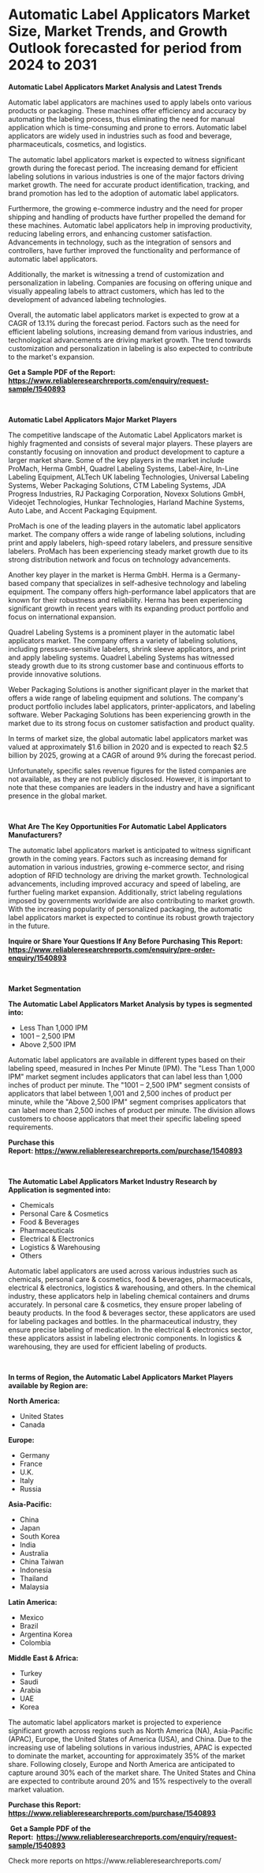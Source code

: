 <p><h1>Automatic Label Applicators Market Size, Market Trends, and Growth Outlook forecasted for period from 2024 to 2031</h1></p><p><strong>Automatic Label Applicators Market Analysis and Latest Trends</strong></p>
<p><p>Automatic label applicators are machines used to apply labels onto various products or packaging. These machines offer efficiency and accuracy by automating the labeling process, thus eliminating the need for manual application which is time-consuming and prone to errors. Automatic label applicators are widely used in industries such as food and beverage, pharmaceuticals, cosmetics, and logistics.</p><p>The automatic label applicators market is expected to witness significant growth during the forecast period. The increasing demand for efficient labeling solutions in various industries is one of the major factors driving market growth. The need for accurate product identification, tracking, and brand promotion has led to the adoption of automatic label applicators.</p><p>Furthermore, the growing e-commerce industry and the need for proper shipping and handling of products have further propelled the demand for these machines. Automatic label applicators help in improving productivity, reducing labeling errors, and enhancing customer satisfaction. Advancements in technology, such as the integration of sensors and controllers, have further improved the functionality and performance of automatic label applicators.</p><p>Additionally, the market is witnessing a trend of customization and personalization in labeling. Companies are focusing on offering unique and visually appealing labels to attract customers, which has led to the development of advanced labeling technologies.</p><p>Overall, the automatic label applicators market is expected to grow at a CAGR of 13.1% during the forecast period. Factors such as the need for efficient labeling solutions, increasing demand from various industries, and technological advancements are driving market growth. The trend towards customization and personalization in labeling is also expected to contribute to the market's expansion.</p></p>
<p><strong>Get a Sample PDF of the Report:&nbsp; <a href="https://www.reliableresearchreports.com/enquiry/request-sample/1540893">https://www.reliableresearchreports.com/enquiry/request-sample/1540893</a></strong></p>
<p>&nbsp;</p>
<p><strong>Automatic Label Applicators Major Market Players</strong></p>
<p><p>The competitive landscape of the Automatic Label Applicators market is highly fragmented and consists of several major players. These players are constantly focusing on innovation and product development to capture a larger market share. Some of the key players in the market include ProMach, Herma GmbH, Quadrel Labeling Systems, Label-Aire, In-Line Labeling Equipment, ALTech UK labeling Technologies, Universal Labeling Systems, Weber Packaging Solutions, CTM Labeling Systems, JDA Progress Industries, RJ Packaging Corporation, Novexx Solutions GmbH, Videojet Technologies, Hunkar Technologies, Harland Machine Systems, Auto Labe, and Accent Packaging Equipment.</p><p>ProMach is one of the leading players in the automatic label applicators market. The company offers a wide range of labeling solutions, including print and apply labelers, high-speed rotary labelers, and pressure sensitive labelers. ProMach has been experiencing steady market growth due to its strong distribution network and focus on technology advancements.</p><p>Another key player in the market is Herma GmbH. Herma is a Germany-based company that specializes in self-adhesive technology and labeling equipment. The company offers high-performance label applicators that are known for their robustness and reliability. Herma has been experiencing significant growth in recent years with its expanding product portfolio and focus on international expansion.</p><p>Quadrel Labeling Systems is a prominent player in the automatic label applicators market. The company offers a variety of labeling solutions, including pressure-sensitive labelers, shrink sleeve applicators, and print and apply labeling systems. Quadrel Labeling Systems has witnessed steady growth due to its strong customer base and continuous efforts to provide innovative solutions.</p><p>Weber Packaging Solutions is another significant player in the market that offers a wide range of labeling equipment and solutions. The company's product portfolio includes label applicators, printer-applicators, and labeling software. Weber Packaging Solutions has been experiencing growth in the market due to its strong focus on customer satisfaction and product quality.</p><p>In terms of market size, the global automatic label applicators market was valued at approximately $1.6 billion in 2020 and is expected to reach $2.5 billion by 2025, growing at a CAGR of around 9% during the forecast period.</p><p>Unfortunately, specific sales revenue figures for the listed companies are not available, as they are not publicly disclosed. However, it is important to note that these companies are leaders in the industry and have a significant presence in the global market.</p></p>
<p>&nbsp;</p>
<p><strong>What Are The Key Opportunities For Automatic Label Applicators Manufacturers?</strong></p>
<p><p>The automatic label applicators market is anticipated to witness significant growth in the coming years. Factors such as increasing demand for automation in various industries, growing e-commerce sector, and rising adoption of RFID technology are driving the market growth. Technological advancements, including improved accuracy and speed of labeling, are further fueling market expansion. Additionally, strict labeling regulations imposed by governments worldwide are also contributing to market growth. With the increasing popularity of personalized packaging, the automatic label applicators market is expected to continue its robust growth trajectory in the future.</p></p>
<p><strong>Inquire or Share Your Questions If Any Before Purchasing This Report: <a href="https://www.reliableresearchreports.com/enquiry/pre-order-enquiry/1540893">https://www.reliableresearchreports.com/enquiry/pre-order-enquiry/1540893</a></strong></p>
<p>&nbsp;</p>
<p><strong>Market Segmentation</strong></p>
<p><strong>The Automatic Label Applicators Market Analysis by types is segmented into:</strong></p>
<p><ul><li>Less Than 1,000 IPM</li><li>1001 – 2,500 IPM</li><li>Above 2,500 IPM</li></ul></p>
<p><p>Automatic label applicators are available in different types based on their labeling speed, measured in Inches Per Minute (IPM). The "Less Than 1,000 IPM" market segment includes applicators that can label less than 1,000 inches of product per minute. The "1001 – 2,500 IPM" segment consists of applicators that label between 1,001 and 2,500 inches of product per minute, while the "Above 2,500 IPM" segment comprises applicators that can label more than 2,500 inches of product per minute. The division allows customers to choose applicators that meet their specific labeling speed requirements.</p></p>
<p><strong>Purchase this Report:&nbsp;<a href="https://www.reliableresearchreports.com/purchase/1540893">https://www.reliableresearchreports.com/purchase/1540893</a></strong></p>
<p>&nbsp;</p>
<p><strong>The Automatic Label Applicators Market Industry Research by Application is segmented into:</strong></p>
<p><ul><li>Chemicals</li><li>Personal Care & Cosmetics</li><li>Food & Beverages</li><li>Pharmaceuticals</li><li>Electrical & Electronics</li><li>Logistics & Warehousing</li><li>Others</li></ul></p>
<p><p>Automatic label applicators are used across various industries such as chemicals, personal care & cosmetics, food & beverages, pharmaceuticals, electrical & electronics, logistics & warehousing, and others. In the chemical industry, these applicators help in labeling chemical containers and drums accurately. In personal care & cosmetics, they ensure proper labeling of beauty products. In the food & beverages sector, these applicators are used for labeling packages and bottles. In the pharmaceutical industry, they ensure precise labeling of medication. In the electrical & electronics sector, these applicators assist in labeling electronic components. In logistics & warehousing, they are used for efficient labeling of products.</p></p>
<p>&nbsp;</p>
<p><strong>In terms of Region, the Automatic Label Applicators Market Players available by Region are:</strong></p>
<p>
    <p> <strong> North America: </strong>
        <ul>
            <li>United States</li>
            <li>Canada</li>
        </ul>
        </p> 
    <p> <strong> Europe: </strong>
        <ul>
            <li>Germany</li>
            <li>France</li>
            <li>U.K.</li>
            <li>Italy</li>
            <li>Russia</li>
        </ul>
        </p> 
    <p> <strong> Asia-Pacific: </strong>
        <ul>
            <li>China</li>
            <li>Japan</li>
            <li>South Korea</li>
            <li>India</li>
            <li>Australia</li>
            <li>China Taiwan</li>
            <li>Indonesia</li>
            <li>Thailand</li>
            <li>Malaysia</li>
        </ul>
        </p> 
    <p> <strong> Latin America: </strong>
        <ul>
            <li>Mexico</li>
            <li>Brazil</li>
            <li>Argentina Korea</li>
            <li>Colombia</li>
        </ul>
        </p> 
    <p> <strong> Middle East & Africa: </strong>
        <ul>
            <li>Turkey</li>
            <li>Saudi</li>
            <li>Arabia</li>
            <li>UAE</li>
            <li>Korea</li>
        </ul>
    </p>
    </p>
<p><p>The automatic label applicators market is projected to experience significant growth across regions such as North America (NA), Asia-Pacific (APAC), Europe, the United States of America (USA), and China. Due to the increasing use of labeling solutions in various industries, APAC is expected to dominate the market, accounting for approximately 35% of the market share. Following closely, Europe and North America are anticipated to capture around 30% each of the market share. The United States and China are expected to contribute around 20% and 15% respectively to the overall market valuation.</p></p>
<p><strong>Purchase this Report: <a href="https://www.reliableresearchreports.com/purchase/1540893">https://www.reliableresearchreports.com/purchase/1540893</a></strong></p>
<p>&nbsp;<strong>Get a Sample PDF of the Report:&nbsp;&nbsp;<a href="https://www.reliableresearchreports.com/enquiry/request-sample/1540893">https://www.reliableresearchreports.com/enquiry/request-sample/1540893</a></strong></p>
<p><strong></strong></p>
<p>Check more reports on https://www.reliableresearchreports.com/</p>